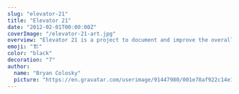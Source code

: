 ```yaml
---
slug: "elevator-21"
title: "Elevator 21"
date: "2012-02-01T00:00:00Z"
coverImage: "/elevator-21-art.jpg"
overview: "Elevator 21 is a project to document and improve the overall accessibility of a space on a university campus. The design minimizes hazards and the adverse consequences of accidental or unintended actions, especially at a location on campus with a steep grade, and large retaining walls."
emoji: "🏗"
color: "black"
decoration: "7"
author:
  name: "Bryan Colosky"
  picture: "https://en.gravatar.com/userimage/91447980/001e78af922c14e1f0be6f2c2dc4dcc9.png?size=200"
---
```

